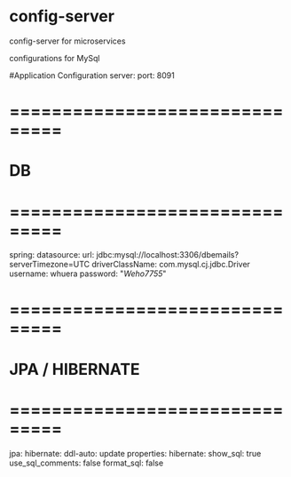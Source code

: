 # config-server
config-server for microservices

configurations for MySql

 #Application Configuration
  server:
    port: 8091

  # ===============================
  # DB
  # ===============================
  spring:
  datasource:
    url: jdbc:mysql://localhost:3306/dbemails?serverTimezone=UTC
    driverClassName: com.mysql.cj.jdbc.Driver
    username: whuera
    password: "*Weho7755*"

  # ===============================
  # JPA / HIBERNATE
  # ===============================
  jpa:
      hibernate:
        ddl-auto: update
      properties:
        hibernate:
          show_sql: true
          use_sql_comments: false
          format_sql: false



